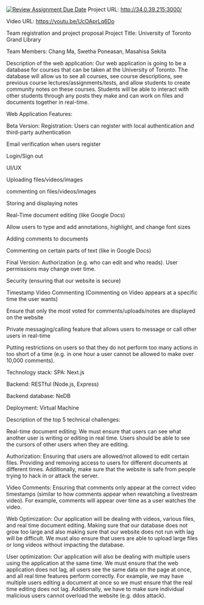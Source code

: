 [![Review Assignment Due Date](https://classroom.github.com/assets/deadline-readme-button-22041afd0340ce965d47ae6ef1cefeee28c7c493a6346c4f15d667ab976d596c.svg)](https://classroom.github.com/a/DnqlZtdt)
Project URL: http://34.0.39.215:3000/


Video URL: https://youtu.be/UcOAprLq6Do 


Team registration and project proposal
Project Title: 
University of Toronto Grand Library


Team Members:
Chang Ma, Swetha Poneasan, Masahisa Sekita


Description of the web application:
Our web application is going to be a database for courses that can be taken at the University of Toronto. The database will allow us to see all courses, see course descriptions, see previous course lectures/assignments/tests, and allow students to create community notes on these courses. Students will be able to interact with other students through any posts they make and can work on files and documents together in real-time.


Web Application Features:


Beta Version:
  Registration: Users can register with local authentication and third-party authentication
  
  Email verification when users register
  
  Login/Sign out
  
  UI/UX
  
  Uploading files/videos/images
  
  commenting on files/videos/images
  
  Storing and displaying notes
  
  Real-Time document editing (like Google Docs)
  
  Allow users to type and add annotations, highlight, and change font sizes
  
  Adding comments to documents
  
  Commenting on certain parts of text (like in Google Docs)
  

Final Version:
  Authorization (e.g. who can edit and who reads). User permissions may change over time.
  
  Security (ensuring that our website is secure)
  
  Timestamp Video Commenting (Commenting on Video appears at a specific time the user wants)
  
  Ensure that only the most voted for comments/uploads/notes are displayed on the website
  
  Private messaging/calling feature that allows users to message or call other users in real-time
  
  Putting restrictions on users so that they do not perform too many actions in too short of a time (e.g. in one hour a user cannot be allowed to make over 10,000 comments).


Technology stack:
  SPA: Next.js
  
  Backend: RESTful (Node.js, Express)
  
  Backend database: NeDB
  
  Deployment: Virtual Machine


Description of the top 5 technical challenges:

  Real-time document editing: We must ensure that users can see what another user is writing or editing in real time. Users should be able to see the cursors of other users when they are editing.
  
  Authorization: Ensuring that users are allowed/not allowed to edit certain files. Providing and removing access to users for different documents at different times. Additionally, make sure that the website is safe from people trying to hack in or attack the server.
  
  Video Comments: Ensuring that comments only appear at the correct video timestamps (similar to how comments appear when rewatching a livestream video). For example, comments will appear over time as a user watches the video.
  
  Web Optimization: Our application will be dealing with videos, various files, and real time document editing. Making sure that our database does not grow too large and also making sure that our website does not run with lag will be difficult. We must also   ensure that users are able to upload large files or long videos without impacting the database.
  
  User optimization: Our application will also be dealing with multiple users using the application at the same time. We must ensure that the web application does not lag, all users see the same data on the page at once, and all real time features perform correctly. For example, we may have multiple users editing a document at once so we must ensure that the real time editing does not lag. Additionally, we have to make sure individual malicious users cannot overload the website (e.g. ddos attack).
